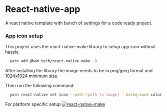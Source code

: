# React-native-app

A react native template with bunch of settings for a code ready project.

### App icon setup

This project uses the react-native-make library to setup app icon without hassle.

```bash
  yarn add @bam.tech/react-native-make -D
```

After installing the library the image needs to be in png/jpeg format and 1024x1024 minimum size.

Then run the following command:

```bash
  yarn react-native set-icon --path [path-to-image] --background color
```

For platform specific setup
[![react-native-make](https://img.shields.io/badge/React_NATIVE_MAKE-blue?style=for-the-badge&logo=react&logoColor=white)](https://github.com/bamlab/react-native-make/blob/master/docs/set-icon.md)
